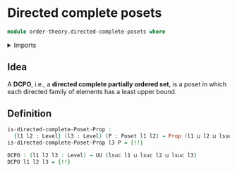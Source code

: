 # Directed complete posets

```agda
module order-theory.directed-complete-posets where
```

<details><summary>Imports</summary>

```agda
open import foundation.propositions
open import foundation.subtypes
open import foundation.universe-levels

open import order-theory.directed-families
open import order-theory.least-upper-bounds-posets
open import order-theory.posets
```

</details>

## Idea

A **DCPO**, i.e., a **directed complete partially ordered set**, is a poset in
which each directed family of elements has a least upper bound.

## Definition

```agda
is-directed-complete-Poset-Prop :
  {l1 l2 : Level} (l3 : Level) (P : Poset l1 l2) → Prop (l1 ⊔ l2 ⊔ lsuc l3)
is-directed-complete-Poset-Prop l3 P = {!!}

DCPO : (l1 l2 l3 : Level) → UU (lsuc l1 ⊔ lsuc l2 ⊔ lsuc l3)
DCPO l1 l2 l3 = {!!}
```
